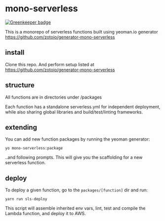 # mono-serverless

[![Greenkeeper badge](https://badges.greenkeeper.io/cpsolutions28/serverless-packages.svg)](https://greenkeeper.io/)

This is a monorepo of serverless functions built using yeoman.io generator https://github.com/zotoio/generator-mono-serverless

## install
Clone this repo.  And perform setup listed at https://github.com/zotoio/generator-mono-serverless

## structure
All functions are in directories under /packages

Each function has a standalone serverless.yml for independent deployment, while also sharing global libraries and build/test/linting frameworks.

## extending
You can add new function packages by running the yeoman generator:
```
yo mono-serverless:package
```
..and following prompts.  This will give you the scaffolding for a new serverless function.

## deploy
To deploy a given function, go to the `packages/[function]` dir and run: 
```
yarn run sls-deploy
```
This script will assemble inherited env vars, lint, test and compile the Lambda function, and deploy it to AWS.


